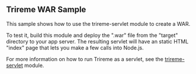 ## Trireme WAR Sample

This sample shows how to use the trireme-servlet module to create a WAR.

To test it, build this module and deploy the ".war" file from the "target" directory to your app server.
The resulting servlet will have an static HTML "index" page that lets you make a few calls into Node.js.

For more information on how to run Trireme as a servlet, see the [trireme-servlet](../../servlet/README.MD) module.
